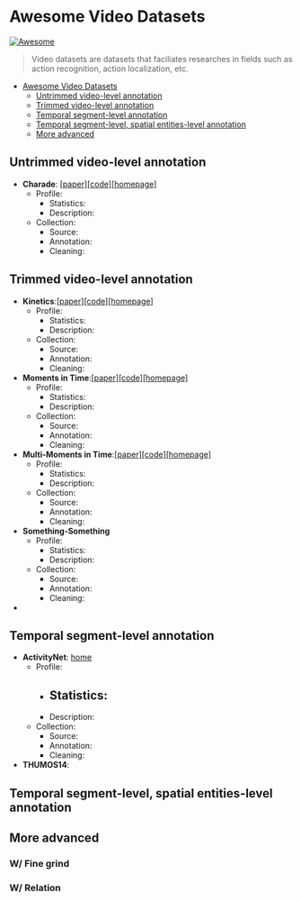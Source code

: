 Awesome Video Datasets
======================

[![Awesome](https://awesome.re/badge.svg)](https://awesome.re)

> Video datasets are datasets that faciliates researches in fields such as action recognition, action localization, etc.

-   [Awesome Video Datasets](#awesome-video-datasets)
    -   [Untrimmed video-level
        annotation](#untrimmed-video-level-annotation)
    -   [Trimmed video-level
        annotation](#trimmed-video-level-annotation)
    -   [Temporal segment-level
        annotation](#temporal-segment-level-annotation)
    -   [Temporal segment-level, spatial entities-level
        annotation](#temporal-segment-level-spatial-entities-level-annotation)
    -   [More advanced](#more-advanced)

Untrimmed video-level annotation
--------------------------------

-   **Charade**: [\[paper\]]()[\[code\]]()[\[homepage\]]()
    -   Profile:
        -   Statistics:
        -   Description:
    -   Collection:
        -   Source:
        -   Annotation:
        -   Cleaning:

Trimmed video-level annotation
------------------------------

-   **Kinetics**:[\[paper\]]()[\[code\]]()[\[homepage\]]()
    -   Profile:
        -   Statistics:
        -   Description:
    -   Collection:
        -   Source:
        -   Annotation:
        -   Cleaning:
-   **Moments in Time**:[\[paper\]]()[\[code\]]()[\[homepage\]]()
    -   Profile:
        -   Statistics:
        -   Description:
    -   Collection:
        -   Source:
        -   Annotation:
        -   Cleaning:
-   **Multi-Moments in Time**:[\[paper\]]()[\[code\]]()[\[homepage\]]()
    -   Profile:
        -   Statistics:
        -   Description:
    -   Collection:
        -   Source:
        -   Annotation:
        -   Cleaning:
-   **Something-Something**
    -   Profile:
        -   Statistics:
        -   Description:
    -   Collection:
        -   Source:
        -   Annotation:
        -   Cleaning:
-   

Temporal segment-level annotation
---------------------------------

-   **ActivityNet**: [home](http://activity-net.org/)
    -   Profile:
        -   Statistics:
            -   
        -   Description:
    -   Collection:
        -   Source:
        -   Annotation:
        -   Cleaning:
-   **THUMOS14**:

Temporal segment-level, spatial entities-level annotation
---------------------------------------------------------

More advanced
-------------

### W/ Fine grind

### W/ Relation
